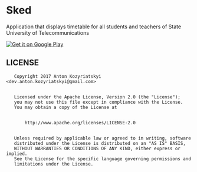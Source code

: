 # Sked
Application that displays timetable for all students and teachers of State University of Telecommunications

<a href='https://play.google.com/store/apps/details?id=kozyriatskyi.anton.sked&hl=en&gl=US&pcampaignid=pcampaignidMKT-Other-global-all-co-prtnr-py-PartBadge-Mar2515-1'><img alt='Get it on Google Play' src='https://play.google.com/intl/en_us/badges/static/images/badges/en_badge_web_generic.png'/></a>

## LICENSE
```
   Copyright 2017 Anton Kozyriatskyi <dev.anton.kozyriatskyi@gmail.com>
   

   Licensed under the Apache License, Version 2.0 (the "License");
   you may not use this file except in compliance with the License.
   You may obtain a copy of the License at
   

       http://www.apache.org/licenses/LICENSE-2.0
       

   Unless required by applicable law or agreed to in writing, software
   distributed under the License is distributed on an "AS IS" BASIS,
   WITHOUT WARRANTIES OR CONDITIONS OF ANY KIND, either express or implied.
   See the License for the specific language governing permissions and
   limitations under the License.
```